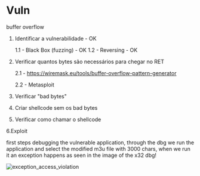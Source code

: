 # Vuln
buffer overflow

1. Identificar a vulnerabilidade - OK
   
	1.1 - Black Box (fuzzing) - OK
	1.2 - Reversing - OK
	
3. Verificar quantos bytes são necessários para chegar no RET
   
	2.1 - https://wiremask.eu/tools/buffer-overflow-pattern-generator
	
	2.2 - Metasploit
	
4. Verificar "bad bytes"

5. Criar shellcode sem os bad bytes

6. Verificar como chamar o shellcode

6.Exploit

first steps debugging the vulnerable application, through the dbg we run the application and select the modified m3u file with 3000 chars, when we run it an exception happens as seen in the image of the x32 dbg!

![exception_access_violation](https://github.com/igusil/Vuln/assets/89313216/8e43e831-a6ef-4076-912f-db946d45f159)

